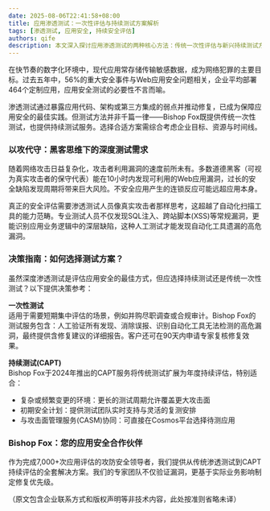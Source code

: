 ```yaml
---
date: 2025-08-06T22:41:58+08:00
title: 应用渗透测试：一次性评估与持续测试方案解析
tags: [渗透测试, 应用安全, 持续安全评估]
authors: qife
description: 本文深入探讨应用渗透测试的两种核心方法：传统一次性评估与新兴持续测试方案，分析其适用场景及优势，并解读如何根据企业需求选择最佳安全测试策略。
---
```


在快节奏的数字化环境中，现代应用常存储传输敏感数据，成为网络犯罪的主要目标。过去五年中，56%的重大安全事件与Web应用安全问题相关，企业平均部署464个定制应用，应用安全测试的必要性不言而喻。

渗透测试通过暴露应用代码、架构或第三方集成的弱点并推动修复，已成为保障应用安全的最佳实践。但测试方法并非千篇一律——Bishop Fox既提供传统一次性测试，也提供持续测试服务。选择合适方案需综合考虑企业目标、资源与时间线。

### 以攻代守：黑客思维下的深度测试需求

随着网络攻击日益复杂化，攻击者利用漏洞的速度前所未有。多数道德黑客（可视为真实攻击者的保守代表）能在10小时内发现可利用的Web应用漏洞，过长的安全缺陷发现周期将带来巨大风险。不安全应用产生的连锁反应可能远超应用本身。

真正的安全评估需要渗透测试人员像真实攻击者那样思考，这超越了自动化扫描工具的能力范畴。专业测试人员不仅发现SQL注入、跨站脚本(XSS)等常规漏洞，更能识别应用业务逻辑中的深层缺陷，这种人工测试才能发现自动化工具遗漏的高危漏洞。

### 决策指南：如何选择测试方案？
虽然深度渗透测试是评估应用安全的最佳方式，但应选择持续测试还是传统一次性测试？以下提供决策参考：

**一次性测试**  
适用于需要短期集中评估的场景，例如并购尽职调查或合规审计。Bishop Fox的测试服务包含：人工验证所有发现、消除误报、识别自动化工具无法检测的高危漏洞，最终提供含修复建议的详细报告。客户还可在90天内申请专家复核修复效果。

**持续测试(CAPT)**  
Bishop Fox于2024年推出的CAPT服务将传统测试扩展为年度持续评估，特别适合：
- 复杂或频繁变更的环境：更长的测试周期允许覆盖更大攻击面
- 初期安全计划：提供测试团队实时支持与灵活的复测安排
- 与攻击面管理服务(CASM)协同：可直接在Cosmos平台选择待测应用

### Bishop Fox：您的应用安全合作伙伴
作为完成7,000+次应用评估的攻防安全领导者，我们提供从传统渗透测试到CAPT持续评估的全套解决方案。我们的专家团队不仅验证漏洞，更基于实际业务影响制定修复优先级。

（原文包含企业联系方式和版权声明等非技术内容，此处按准则省略未译）